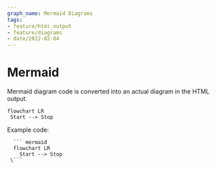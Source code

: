 ```yaml
---
graph_name: Mermaid Diagrams
tags:
- feature/html_output
- feature/diagrams
- date/2022-02-04
---
```


# Mermaid
Mermaid diagram code is converted into an actual diagram in the HTML output.

```mermaid  
flowchart LR  
 Start --> Stop 
```


Example code:

```
  ``` mermaid
  flowchart LR  
    Start --> Stop 
 \```
```
